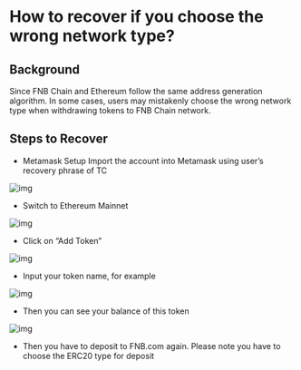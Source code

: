 # How to recover if you choose the wrong network type?

## Background
Since FNB Chain and Ethereum follow the same address generation algorithm. In some cases, users may mistakenly choose the wrong network type when withdrawing tokens to FNB Chain network. 

## Steps to Recover
- Metamask Setup
Import the account into Metamask using user’s recovery phrase of TC

![img](/assets/fixed/2.png)

- Switch to Ethereum Mainnet

![img](https://lh4.googleusercontent.com/1V1f9EDbT6WezQssjZXITdiCTbuYi0ZKjO_VkCiwccV7TmjEO_U2QpSGfZCQy_eTz6le_P1W7MmoG2-Qgkg6BlhZFIHwdDiLmmcQs_MkPwz5Y4C_BqWVn9RJQI7g5goNvQbXeZYW)

- Click on “Add Token”

![img](https://lh6.googleusercontent.com/dMoJ-aCZ5wTul-sTBRKu1jniDr9hsPl-kiJuQf9G8YOKfUyW0lnjABl7Fv6BQ8N4exDsnTj43usQcCQLKY_ovcLyjYWvxu4J1AkZ-oq5_WhSR9b3ioKG6mvfyS_LLD2L_reffdfE)

- Input your token name, for example

![img](https://lh4.googleusercontent.com/tJ_NhWNbMPCGpmCSaWMJ93sCCUFjZal3H1d5LwY_g8zWivvxehtFsWWnmBG-3MMOYvQmvPyjpx18hky7ETysUKL6EM0DhQRJn0sScKcc_078CDjFQ16vkVHC1R5yzEHnhhN8jYqi)

- Then you can see your balance of this token

![img](https://lh4.googleusercontent.com/NJSomyJSGK6h8gYtqNhuaI7jsLxUctRJBSbrmEWKimvQFJqOFwaIBnN5HM13H_Fx514lN0lCptDO7ySyS3t-UYVBM53jqHNDvAy0Z0djUF4mx6rdE0S7sSaYlu7902fz_jeNAFRm)

- Then you have to deposit to FNB.com again. Please note you have to choose the ERC20 type for deposit